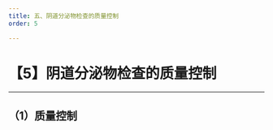 ```yaml
---
title: 五、阴道分泌物检查的质量控制
order: 5

---
```


# 【5】阴道分泌物检查的质量控制

<kaodian :text="'临床检验基础记忆卡'" />

<!-- ###### 第十六章 阴道分泌物检查

> 临床检验基础 -->

<beitiL/>

---

## （1）质量控制

<son :text="'临床检验基础检验记忆卡'" text1="（1）质量控制" :textOption="[['了解','相关专业知识','专业实践能力'],['了解','专业知识','专业实践能力'],['了解','专业知识','专业实践能力']]" />
